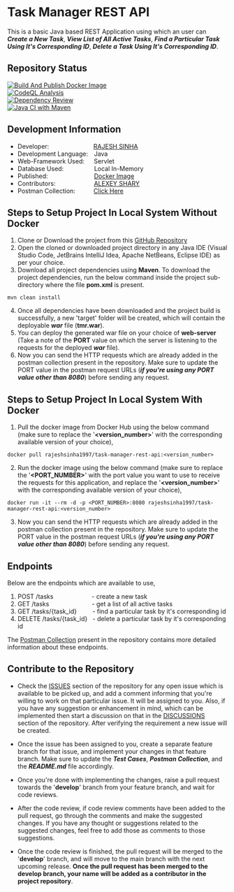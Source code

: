 # Task Manager REST API
This is a basic Java based REST Application using which an user can ___Create a New Task___, ___View List of All Active Tasks___, ___Find a Particular Task Using It's Corresponding ID___, ___Delete a Task Using It's Corresponding ID___.

## Repository Status
[![Build And Publish Docker Image](https://github.com/rajeshsinha1997/task-manager-rest-java/actions/workflows/build_and_publish_docker_image.yml/badge.svg?branch=main)](https://github.com/rajeshsinha1997/task-manager-rest-java/actions/workflows/build_and_publish_docker_image.yml)\
[![CodeQL Analysis](https://github.com/rajeshsinha1997/task-manager-rest-java/actions/workflows/code_ql_analysis.yml/badge.svg?branch=main)](https://github.com/rajeshsinha1997/task-manager-rest-java/actions/workflows/code_ql_analysis.yml)\
[![Dependency Review](https://github.com/rajeshsinha1997/task-manager-rest-java/actions/workflows/dependency_review.yml/badge.svg?branch=main)](https://github.com/rajeshsinha1997/task-manager-rest-java/actions/workflows/dependency_review.yml)\
[![Java CI with Maven](https://github.com/rajeshsinha1997/task-manager-rest-java/actions/workflows/maven-test.yml/badge.svg?branch=main)](https://github.com/rajeshsinha1997/task-manager-rest-java/actions/workflows/maven-test.yml)

## Development Information
- Developer:&emsp;&emsp;&emsp;&emsp;&emsp;&emsp;&emsp;&nbsp;[RAJESH SINHA](https://github.com/rajeshsinha1997)
- Development Language:&emsp;Java
- Web-Framework Used:&emsp;&nbsp;&nbsp;Servlet
- Database Used:&emsp;&emsp;&emsp;&emsp;&emsp;Local In-Memory
- Published:&emsp;&emsp;&emsp;&emsp;&emsp;&emsp;&emsp;&nbsp;&nbsp;[Docker Image](https://hub.docker.com/r/rajeshsinha1997/task-manager-rest-api)
- Contributors:&emsp;&emsp;&emsp;&emsp;&emsp;&emsp;&nbsp;[ALEXEY SHARY](https://github.com/AlexeyShary)
- Postman Collection:&emsp;&emsp;&emsp;[Click Here](https://github.com/rajeshsinha1997/task-manager-rest-java/blob/main/tmr/postman_collection/task-manager-rest-api.postman_collection.json)

## Steps to Setup Project In Local System Without Docker
1. Clone or Download the project from this [GitHub Repository](https://github.com/rajeshsinha1997/task-manager-rest-java/tree/main)
2. Open the cloned or downloaded project directory in any Java IDE (Visual Studio Code, JetBrains IntelliJ Idea, Apache NetBeans, Eclipse IDE) as per your choice.
3. Download all project dependencies using **Maven**. To download the project dependencies, run the below command inside the project sub-directory where the file **pom.xml** is present.
```
mvn clean install
```
4. Once all dependencies have been downloaded and the project build is successfully, a new 'target' folder will be created, which will contain the deployable ___war___ file (**tmr.war**).
5. You can deploy the generated war file on your choice of **web-server** (Take a note of the **PORT** value on which the server is listening to the requests for the deployed ___war___ file).
6. Now you can send the HTTP requests which are already added in the postman collection present in the repository. Make sure to update the PORT value in the postman request URLs (___if you're using any PORT value other than 8080___) before sending any request.

## Steps to Setup Project In Local System With Docker
1. Pull the docker image from Docker Hub using the below command (make sure to replace the '**<version_number>**' with the corresponding available version of your choice),
```
docker pull rajeshsinha1997/task-manager-rest-api:<version_number>
```

2. Run the docker image using the below command (make sure to replace the '**<PORT_NUMBER>**' with the port value you want to use to receive the requests for this application, and replace the '**<version_number>**' with the corresponding available version of your choice),
```
docker run -it --rm -d -p <PORT_NUMBER>:8080 rajeshsinha1997/task-manager-rest-api:<version_number>
```

3. Now you can send the HTTP requests which are already added in the postman collection present in the repository. Make sure to update the PORT value in the postman request URLs (___if you're using any PORT value other than 8080___) before sending any request.

## Endpoints
Below are the endpoints which are available to use,
1. POST /tasks&emsp;&emsp;&emsp;&emsp;&emsp;&emsp;&nbsp;- create a new task
2. GET /tasks&emsp;&emsp;&emsp;&emsp;&emsp;&emsp;&emsp;- get a list of all active tasks
3. GET /tasks/{task_id}&emsp;&emsp;&nbsp;&nbsp;- find a particular task by it's corresponding id
4. DELETE /tasks/{task_id}&nbsp;&nbsp;&nbsp;- delete a particular task by it's corresponding id

The [Postman Collection](https://github.com/rajeshsinha1997/task-manager-rest-java/blob/main/tmr/postman_collection/task-manager-rest-api.postman_collection.json) present in the repository contains more detailed information about these endpoints.

## Contribute to the Repository

- Check the [ISSUES](https://github.com/rajeshsinha1997/task-manager-rest-java/issues) section of the repository for any open issue which is available to be picked up, and add a comment informing that you're willing to work on that particular issue. It will be assigned to you. Also, if you have any suggestion or enhancement in mind, which can be implemented then start a discussion on that in the [DISCUSSIONS](https://github.com/rajeshsinha1997/task-manager-rest-java/discussions) section of the repository. After verifying the requirement a new issue will be created.

- Once the issue has been assigned to you, create a separate feature branch for that issue, and implement your changes in that feature branch. Make sure to update the ___Test Cases___, ___Postman Collection___, and the ___README.md___ file accordingly.

- Once you're done with implementing the changes, raise a pull request towards the '**develop**' branch from your feature branch, and wait for code reviews. 

- After the code review, if code review comments have been added to the pull request, go through the comments and make the suggested changes. If you have any thought or suggestions related to the suggested changes, feel free to add those as comments to those suggestions.

- Once the code review is finished, the pull request will be merged to the '**develop**' branch, and will move to the main branch with the next upcoming release. **Once the pull request has been merged to the develop branch, your name will be added as a __contributor__ in the project repository**.
